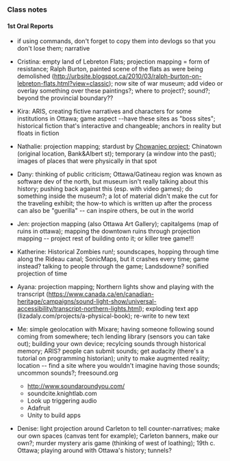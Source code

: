 ### Class notes
#### 1st Oral Reports

- if using commands, don't forget to copy them into devlogs so that you don't lose them; narrative

- Cristina: empty land of Lebreton Flats; projection mapping = form of resistance; Ralph Burton, painted scene of the flats as were being demolished (http://urbsite.blogspot.ca/2010/03/ralph-burton-on-lebreton-flats.html?view=classic); now site of war museum; add video or overlay something over these paintings?; where to project?; sound?; beyond the provincial boundary??

- Kira: ARIS, creating fictive narratives and characters for some institutions in Ottawa; game aspect --have these sites as "boss sites"; historical fiction that's interactive and changeable; anchors in reality but floats in fiction

- Nathalie: projection mapping; stardust by [Chowaniec project](https://www.wallspacegallery.ca/events/2017/9/13/chowaniec-projects-stardust); Chinatown (original location, Bank&Albert st); temporary (a window into the past); images of places that were physically in that spot

- Dany: thinking of public criticism; Ottawa/Gatineau region was known as software dev of the north, but museum isn't really talking about this history; pushing back against this (esp. with video games); do something inside the museum?; a lot of material didn't make the cut for the traveling exhibit; the how-to which is written up after the process can also be "guerilla" -- can inspire others, be out in the world

- Jen: projection mapping (also Ottawa Art Gallery); capitalgems (map of ruins in ottawa); mapping the downtown ruins through projection mapping -- project rest of building onto it; or killer tree game!!!

- Katherine: Historical Zombies run!; soundscapes, hopping through time along the Rideau canal; SonicMaps, but it crashes every time; game instead? talking to people through the game; Landsdowne? sonified projection of time

- Ayana: projection mapping; Northern lights show and playing with the transcript (https://www.canada.ca/en/canadian-heritage/campaigns/sound-light-show/universal-accessibility/transcript-northern-lights.html); exploding text app (lizadaly.com/projects/a-physical-book); re-write to new text

- Me: simple geolocation with Mixare; having someone following sound coming from somewhere; tech lending library (sensors you can take out); building your own device; recylcing sounds through historical memory; ARIS? people can submit sounds; get audacity (there's a tutorial on programming historian); unity to make augmented reality; location -- find a site where you wouldn't imagine having those sounds; uncommon sounds?; freesound.org
  - http://www.soundaroundyou.com/
  - soundcite.knightlab.com
  - Look up triggering audio
  - Adafruit
  - Unity to build apps
 
- Denise: light projection around Carleton to tell counter-narratives; make our own spaces (canvas tent for example); Carleton banners, make our own?; murder mystery aris game (thinking of west of loathing); 19th c. Ottawa; playing around with Ottawa's history; tunnels?
